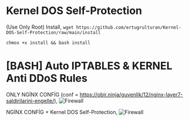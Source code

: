 # Kernel DOS Self-Protection 
(Use Only Root) Install,
``
wget https://github.com/ertugrulturan/Kernel-DOS-Self-Protection/raw/main/install
``
```
chmox +x install && bash install
```
# [BASH] Auto IPTABLES &amp; KERNEL Anti DDoS Rules 

ONLY NGİNX CONFİG (conf = https://obir.ninja/guvenlik/12/nginx-layer7-saldirilarini-engelle/),
![Firewall](https://media.discordapp.net/attachments/784878474166403082/791251580204089364/unknown.png?width=733&height=458)

NGİNX CONFİG + Kernel DOS Self-Protection,
![Firewall](https://media.discordapp.net/attachments/784878474166403082/791251852305367081/unknown.png?width=733&height=458)
